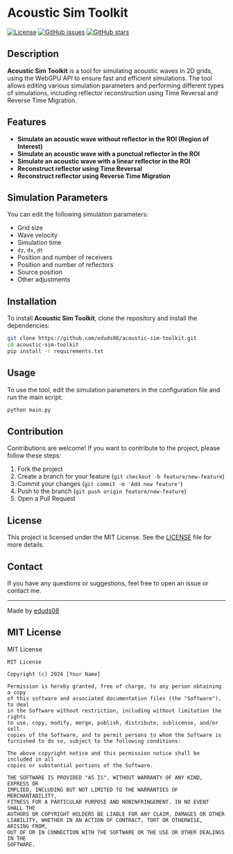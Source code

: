 
# Acoustic Sim Toolkit

[![License](https://img.shields.io/badge/license-MIT-blue.svg)](https://github.com/eduds08/acoustic-sim-toolkit/blob/main/LICENSE)
[![GitHub issues](https://img.shields.io/github/issues/eduds08/acoustic-sim-toolkit)](https://github.com/eduds08/acoustic-sim-toolkit/issues)
[![GitHub stars](https://img.shields.io/github/stars/eduds08/acoustic-sim-toolkit)](https://github.com/eduds08/acoustic-sim-toolkit/stargazers)

## Description

**Acoustic Sim Toolkit** is a tool for simulating acoustic waves in 2D grids, using the WebGPU API to ensure fast and efficient simulations. The tool allows editing various simulation parameters and performing different types of simulations, including reflector reconstruction using Time Reversal and Reverse Time Migration.

## Features

- **Simulate an acoustic wave without reflector in the ROI (Region of Interest)**
- **Simulate an acoustic wave with a punctual reflector in the ROI**
- **Simulate an acoustic wave with a linear reflector in the ROI**
- **Reconstruct reflector using Time Reversal**
- **Reconstruct reflector using Reverse Time Migration**

## Simulation Parameters

You can edit the following simulation parameters:
- Grid size
- Wave velocity
- Simulation time
- `dz`, `dx`, `dt`
- Position and number of receivers
- Position and number of reflectors
- Source position
- Other adjustments

## Installation

To install **Acoustic Sim Toolkit**, clone the repository and install the dependencies:

```bash
git clone https://github.com/eduds08/acoustic-sim-toolkit.git
cd acoustic-sim-toolkit
pip install -r requirements.txt
```

## Usage

To use the tool, edit the simulation parameters in the configuration file and run the main script:

```bash
python main.py
```

## Contribution

Contributions are welcome! If you want to contribute to the project, please follow these steps:

1. Fork the project
2. Create a branch for your feature (`git checkout -b feature/new-feature`)
3. Commit your changes (`git commit -m 'Add new feature'`)
4. Push to the branch (`git push origin feature/new-feature`)
5. Open a Pull Request

## License

This project is licensed under the MIT License. See the [LICENSE](https://github.com/eduds08/acoustic-sim-toolkit/blob/main/LICENSE) file for more details.

## Contact

If you have any questions or suggestions, feel free to open an issue or contact me.

---

Made by [eduds08](https://github.com/eduds08)

## MIT License

MIT License

```
MIT License

Copyright (c) 2024 [Your Name]

Permission is hereby granted, free of charge, to any person obtaining a copy
of this software and associated documentation files (the "Software"), to deal
in the Software without restriction, including without limitation the rights
to use, copy, modify, merge, publish, distribute, sublicense, and/or sell
copies of the Software, and to permit persons to whom the Software is
furnished to do so, subject to the following conditions:

The above copyright notice and this permission notice shall be included in all
copies or substantial portions of the Software.

THE SOFTWARE IS PROVIDED "AS IS", WITHOUT WARRANTY OF ANY KIND, EXPRESS OR
IMPLIED, INCLUDING BUT NOT LIMITED TO THE WARRANTIES OF MERCHANTABILITY,
FITNESS FOR A PARTICULAR PURPOSE AND NONINFRINGEMENT. IN NO EVENT SHALL THE
AUTHORS OR COPYRIGHT HOLDERS BE LIABLE FOR ANY CLAIM, DAMAGES OR OTHER
LIABILITY, WHETHER IN AN ACTION OF CONTRACT, TORT OR OTHERWISE, ARISING FROM,
OUT OF OR IN CONNECTION WITH THE SOFTWARE OR THE USE OR OTHER DEALINGS IN THE
SOFTWARE.
```
